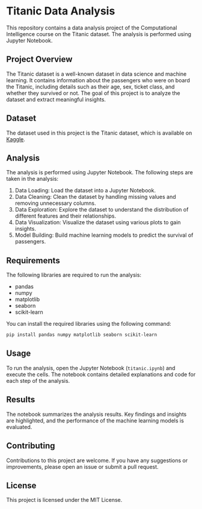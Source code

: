# Titanic Data Analysis

This repository contains a data analysis project of the Computational Intelligence course on the Titanic dataset. The analysis is performed using Jupyter Notebook.

## Project Overview

The Titanic dataset is a well-known dataset in data science and machine learning. It contains information about the passengers who were on board the Titanic, including details such as their age, sex, ticket class, and whether they survived or not. The goal of this project is to analyze the dataset and extract meaningful insights.

## Dataset

The dataset used in this project is the Titanic dataset, which is available on [Kaggle](https://www.kaggle.com/c/titanic/data).

## Analysis

The analysis is performed using Jupyter Notebook. The following steps are taken in the analysis:

1. Data Loading: Load the dataset into a Jupyter Notebook.
2. Data Cleaning: Clean the dataset by handling missing values and removing unnecessary columns.
3. Data Exploration: Explore the dataset to understand the distribution of different features and their relationships.
4. Data Visualization: Visualize the dataset using various plots to gain insights.
5. Model Building: Build machine learning models to predict the survival of passengers.

## Requirements

The following libraries are required to run the analysis:

- pandas
- numpy
- matplotlib
- seaborn
- scikit-learn

You can install the required libraries using the following command:

```bash
pip install pandas numpy matplotlib seaborn scikit-learn
```

## Usage

To run the analysis, open the Jupyter Notebook (`titanic.ipynb`) and execute the cells. The notebook contains detailed explanations and code for each step of the analysis.

## Results

The notebook summarizes the analysis results. Key findings and insights are highlighted, and the performance of the machine learning models is evaluated.

## Contributing

Contributions to this project are welcome. If you have any suggestions or improvements, please open an issue or submit a pull request.

## License

This project is licensed under the MIT License.
